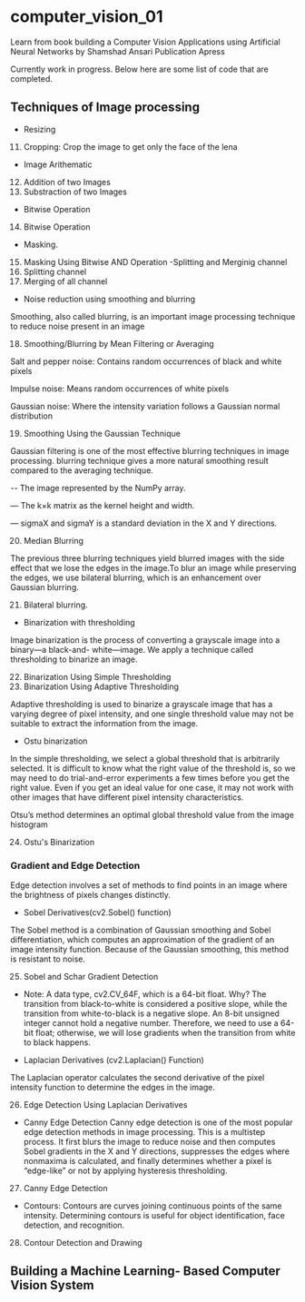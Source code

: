 # computer_vision_01
Learn from book building a Computer Vision Applications using Artificial Neural Networks by Shamshad Ansari
Publication Apress



Currently work in progress.
Below here are some list of code that are completed.


## Techniques of Image processing
- Resizing
11. Cropping: Crop the image to get only the face of the lena
- Image Arithematic 
12. Addition of two Images
13. Substraction of two Images
- Bitwise Operation
14. Bitwise Operation
- Masking.
15. Masking Using Bitwise AND Operation
-Splitting and Merginig channel
16. Splitting channel 
17. Merging of all channel
- Noise reduction using smoothing and blurring

Smoothing, also called blurring, is an important image processing technique to reduce noise present in an image 

18. Smoothing/Blurring by Mean Filtering or Averaging

Salt and pepper noise: Contains random occurrences of black and white pixels

Impulse noise: Means random occurrences of white pixels

Gaussian noise: Where the intensity variation follows a Gaussian normal distribution 

19. Smoothing Using the Gaussian Technique

Gaussian filtering is one of the most effective blurring techniques in image processing.
blurring technique gives a more natural smoothing result compared to the averaging technique. 

-- The image represented by the NumPy array.

–– The k×k matrix as the kernel height and width.

–– sigmaX and sigmaY is a standard deviation in the X and Y directions.

20. Median Blurring

The previous three blurring techniques yield blurred images with the side effect that we lose the edges in the image.To blur an image while preserving the edges, we use bilateral
blurring, which is an enhancement over Gaussian blurring.

21. Bilateral blurring.

- Binarization with thresholding

Image binarization is the process of converting a grayscale image into a binary—a black-and-
white—image. We apply a technique called thresholding to binarize an image.

22. Binarization Using Simple Thresholding
23. Binarization Using Adaptive Thresholding

Adaptive thresholding is used to binarize a grayscale image that has a varying degree of pixel intensity, and one single threshold value may not be suitable to extract the information from the image.

- Ostu binarization

In the simple thresholding, we select a global threshold that is arbitrarily selected. It is difficult to know what the right value of the threshold is, so we may need to do trial-and-error experiments a few times before you get the right value. Even if you get an ideal value for one case, it may not work with other images that have different pixel intensity
characteristics.

Otsu’s method determines an optimal global threshold value from the image
histogram

24. Ostu's Binarization


### Gradient and Edge Detection
Edge detection involves a set of methods to find points in an image where the brightness of pixels changes distinctly.

- Sobel Derivatives(cv2.Sobel() function)

The Sobel method is a combination of Gaussian smoothing and Sobel differentiation, which computes an approximation of the gradient of an image intensity function. Because of the Gaussian smoothing, this method is resistant to noise.

25. Sobel and Schar Gradient Detection

- Note: A data type, cv2.CV_64F, which is a 64-bit float. Why? The transition from black-to-white is considered a positive slope, while the transition from white-to-black is a negative slope. An 8-bit unsigned integer cannot hold a negative number. Therefore, we need to use a 64-bit float; otherwise, we will lose gradients when the transition from white to black happens.

- Laplacian Derivatives (cv2.Laplacian() Function)

The Laplacian operator calculates the second derivative of the pixel intensity function to
determine the edges in the image.

26. Edge Detection Using Laplacian Derivatives
- Canny Edge Detection
Canny edge detection is one of the most popular edge detection methods in image processing. This is a multistep process. It first blurs the image to reduce noise and then computes Sobel gradients in the X and Y directions, suppresses the edges where nonmaxima is calculated, and finally determines whether a pixel is “edge-like” or not by applying hysteresis thresholding.
27. Canny Edge Detection
- Contours: Contours are curves joining continuous points of the same intensity. Determining contours is useful for object identification, face detection, and recognition.
28. Contour Detection and Drawing

## Building a Machine Learning- Based Computer Vision System
